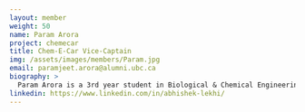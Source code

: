 ```yaml
---
layout: member
weight: 50
name: Param Arora
project: chemecar
title: Chem-E-Car Vice-Captain
img: /assets/images/members/Param.jpg
email: paramjeet.arora@alumni.ubc.ca
biography: >
  Param Arora is a 3rd year student in Biological & Chemical Engineering. As Co-Captain of Chem-E-Car he has been involved in the development of Envision, the recruitment process and the management of the Senior and Junior Chem-E-Car teams. As a Jr. Lab Team member in the previous year he gained the technical knowledge to provide leadership and guidance to new members and hopes to assist in the success of UBC Chem-E-Car in the 2018 AIChE Competition.
linkedin: https://www.linkedin.com/in/abhishek-lekhi/
---
```

